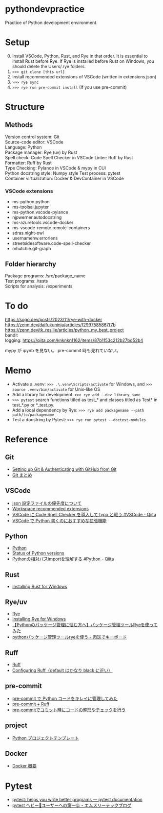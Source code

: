 # pythondevpractice

Practice of Python development environment.

# Setup
0. Install VSCode, Python, Rust, and Rye in that order. It is essential to install Rust before Rye. If Rye is installed before Rust on Windows, you should delete the Users/.rye folders.
1. ```>>> git clone [this url]```
2. Install recommended extensions of VSCode (written in extensions.json)
3. ```>>> rye sync```
4. ```>>> rye run pre-commit install``` (If you use pre-commit)

# Structure
## Methods
Version control system: Git  
Source-code editor: VSCode  
Language: Python  
Package manager: Rye (uv) by Rust  
Spell check: Code Spell Checker in VSCode
Linter: Ruff by Rust  
Formatter: Ruff by Rust  
Type Checking: Pylance in VSCode & mypy in CUI  
Python docstring style: Numpy style 
Test process: pytest  
Container virtualization: Docker & DevContainer in VSCode

### VSCode extensions
- ms-python.python
- ms-toolsai.jupyter
- ms-python.vscode-pylance
- njpwerner.autodocstring
- ms-azuretools.vscode-docker
- ms-vscode-remote.remote-containers
- sdras.night-owl
- usernamehw.errorlens
- streetsidesoftware.code-spell-checker
- mhutchie.git-graph

## Folder hierarchy
Package programs: /src/package_name  
Test programs: /tests  
Scripts for analysis: /experiments  

# To do
https://sogo.dev/posts/2023/11/rye-with-docker
https://zenn.dev/daifukuninja/articles/f2997585867f7b
https://zenn.dev/tk_resilie/articles/python_my_best_project  
bandit  
logging: https://qiita.com/knknkn1162/items/87b1153c212b27bd52b4  

mypy が ipynb を見ない。 pre-commit 時も見れていない。


# Memo
- Activate a .venv: ```>>> .\.venv\Scripts\activate``` for Windows, and ```>>> source .venv/bin/activate``` for Unix-like OS 
- Add a library for development: ```>>> rye add --dev library_name```
- ```>>> pytest``` search functions titled as test\_\* and classes titled as Test* in test\_\*.py or \*\_test.py. 
- Add a local dependency by Rye: ```>>> rye add packagename --path path/to/packagename```
- Test a docstring by Pytest: ```>>> rye run pytest --doctest-modules```


# Reference

## Git
- [Setting up Git & Authenticating with GitHub from Git](https://docs.github.com/en/get-started/getting-started-with-git/set-up-git)
- [Git まとめ](https://qiita.com/gold-kou/items/7f6a3b46e2781b0dd4a0)


## VSCode
- [json 設定ファイルの優先度について](https://qiita.com/tabo_dev/items/df7e5b1b0d7c336af124)
- [Workspace recommended extensions](https://code.visualstudio.com/docs/editor/extension-marketplace#_workspace-recommended-extensions)
- [VSCode に Code Spell Checker を導入して typo と戦う \#VSCode \- Qiita](https://qiita.com/diescake/items/98c5a099e85775cd917d)  
- [VSCode で Python 書くのにおすすめな拡張機能](https://qiita.com/nanato12/items/ddf26487eb30714251c3)  

## Python
- [Python](https://www.python.org/)
- [Status of Python versions](https://devguide.python.org/versions/)
- [Pythonの相対パスimportを理解する \#Python \- Qiita](https://qiita.com/u943425f/items/bd94a30b52c9296e942d)

## Rust
- [Installing Rust for Windows](https://www.rust-lang.org/tools/install)

## Rye/uv
- [Rye](https://github.com/astral-sh/rye)
- [Installing Rye for Windows](https://rye-up.com/guide/installation/#installing-rye)
- [【Pythonのパッケージ管理に悩む方へ】パッケージ管理ツールRyeを使ってみた](https://dev.classmethod.jp/articles/get-start-rye-python/)
- [pythonパッケージ管理ツールryeを使う - 肉球でキーボード](https://nsakki55.hatenablog.com/entry/2023/05/29/013658)

## Ruff
- [Ruff](https://github.com/astral-sh/ruff)
- [Configuring Ruff（default はかなり black に近い）](https://docs.astral.sh/ruff/configuration/)

## pre-commit
- [pre-commit で Python コードをキレイに管理してみた](https://zenn.dev/fikastudio/articles/73c226000f9a0a)
- [pre-commit + Ruff](https://zenn.dev/nowa0402/articles/79aaeb8db5731c)
- [pre\-commitでコミット時にコードの整形やチェックを行う](https://zenn.dev/yiskw713/articles/3c3b4022f3e3f22d276d)

## project
- [Python プロジェクトテンプレート](https://zenn.dev/tk_resilie/articles/python_my_best_project)

## Docker
- [Docker 概要](https://qiita.com/etaroid/items/b1024c7d200a75b992fc)

# Pytest
- [pytest: helps you write better programs — pytest documentation](https://docs.pytest.org/en/8.0.x/)
- [pytest ヘビー🐍ユーザーへの第一歩 \- エムスリーテックブログ](https://www.m3tech.blog/entry/pytest-summary)

